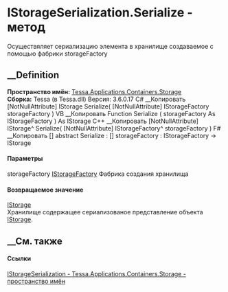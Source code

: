 # IStorageSerialization.Serialize - метод
Осуществяляет сериализацию элемента в хранилище создаваемое с помощью фабрики
storageFactory
##  __Definition
 **Пространство имён:**
[Tessa.Applications.Containers.Storage](N_Tessa_Applications_Containers_Storage.htm)  
 **Сборка:** Tessa (в Tessa.dll) Версия: 3.6.0.17
C# __Копировать
    [NotNullAttribute]
    IStorage Serialize(
    	[NotNullAttribute] IStorageFactory storageFactory
    )
VB __Копировать
    <NotNullAttribute>
    Function Serialize ( 
    	<NotNullAttribute> storageFactory As IStorageFactory
    ) As IStorage
C++ __Копировать
    [NotNullAttribute]
    IStorage^ Serialize(
    	[NotNullAttribute] IStorageFactory^ storageFactory
    )
F# __Копировать
     [<NotNullAttribute>]
    abstract Serialize : 
            [<NotNullAttribute>] storageFactory : IStorageFactory -> IStorage 
#### Параметры
storageFactory
[IStorageFactory](T_Tessa_Applications_Containers_Storage_IStorageFactory.htm)
     Фабрика создания хранилища 
#### Возвращаемое значение
[IStorage](T_Tessa_Applications_Containers_Storage_IStorage.htm)  
Хранилище содержащее сериализованое представление объекта
[IStorage](T_Tessa_Applications_Containers_Storage_IStorage.htm).
## __См. также
#### Ссылки
[IStorageSerialization -
](T_Tessa_Applications_Containers_Storage_IStorageSerialization.htm)
[Tessa.Applications.Containers.Storage - пространство
имён](N_Tessa_Applications_Containers_Storage.htm)
